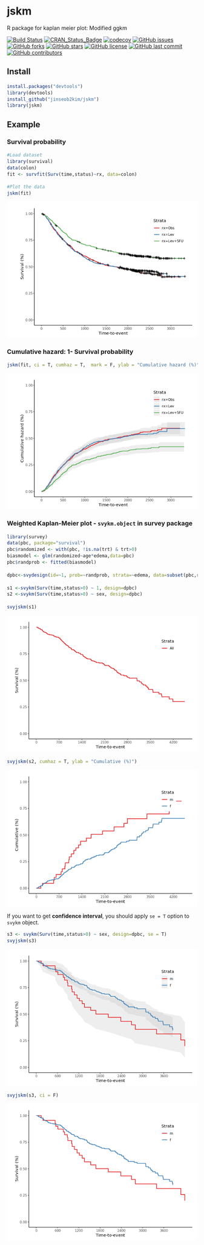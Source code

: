 jskm
================

R package for kaplan meier plot: Modified ggkm

[![Build
Status](https://travis-ci.org/jinseob2kim/jskm.svg?branch=master)](https://travis-ci.org/jinseob2kim/jskm)
[![CRAN\_Status\_Badge](http://www.r-pkg.org/badges/version/jskm)](http://cran.r-project.org/package=jskm)
[![codecov](https://codecov.io/github/jinseob2kim/jskm/branch/master/graphs/badge.svg)](https://codecov.io/github/jinseob2kim/jskm)
[![GitHub
issues](https://img.shields.io/github/issues/jinseob2kim/jskm.svg)](https://github.com/jinseob2kim/jskm/issues)
[![GitHub
forks](https://img.shields.io/github/forks/jinseob2kim/jskm.svg)](https://github.com/jinseob2kim/jskm/network)
[![GitHub
stars](https://img.shields.io/github/stars/jinseob2kim/jskm.svg)](https://github.com/jinseob2kim/jskm/stargazers)
[![GitHub
license](https://img.shields.io/github/license/jinseob2kim/jskm.svg)](https://github.com/jinseob2kim/jskm/blob/master/LICENSE)
[![GitHub last
commit](https://img.shields.io/github/last-commit/google/skia.svg)](https://github.com/jinseob2kim/jskm)
[![GitHub
contributors](https://img.shields.io/github/contributors/jinseob2kim/jskm.svg?maxAge=2592000)](https://github.com/jinseob2kim/jskm/graphs/contributors)

## Install

``` r
install.packages("devtools")
library(devtools)
install_github("jinseob2kim/jskm")
library(jskm)
```

## Example

### Survival probability

``` r
#Load dataset
library(survival)
data(colon)
fit <- survfit(Surv(time,status)~rx, data=colon)

#Plot the data
jskm(fit)
```

![](README_files/figure-gfm/unnamed-chunk-1-1.png)<!-- -->

### Cumulative hazard: 1- Survival probability

``` r
jskm(fit, ci = T, cumhaz = T,  mark = F, ylab = "Cumulative hazard (%)")
```

![](README_files/figure-gfm/unnamed-chunk-2-1.png)<!-- -->

### Weighted Kaplan-Meier plot - `svykm.object` in **survey** package

``` r
library(survey)
data(pbc, package="survival")
pbc$randomized <- with(pbc, !is.na(trt) & trt>0)
biasmodel <- glm(randomized~age*edema,data=pbc)
pbc$randprob <- fitted(biasmodel)

dpbc<-svydesign(id=~1, prob=~randprob, strata=~edema, data=subset(pbc,randomized))

s1 <-svykm(Surv(time,status>0) ~ 1, design=dpbc)
s2 <-svykm(Surv(time,status>0) ~ sex, design=dpbc)

svyjskm(s1)
```

![](README_files/figure-gfm/unnamed-chunk-3-1.png)<!-- -->

``` r
svyjskm(s2, cumhaz = T, ylab = "Cumulative (%)") 
```

![](README_files/figure-gfm/unnamed-chunk-3-2.png)<!-- -->

If you want to get **confidence interval**, you should apply `se = T`
option to `svykm` object.

``` r
s3 <- svykm(Surv(time,status>0) ~ sex, design=dpbc, se = T)
svyjskm(s3)
```

![](README_files/figure-gfm/unnamed-chunk-4-1.png)<!-- -->

``` r
svyjskm(s3, ci = F)
```

![](README_files/figure-gfm/unnamed-chunk-4-2.png)<!-- -->

